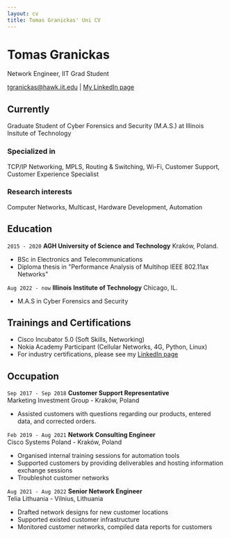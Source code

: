 ```yaml
---
layout: cv
title: Tomas Granickas' Uni CV
---
```

# Tomas Granickas
Network Engineer, IIT Grad Student

<div id="webaddress">
<a href="mailto:tgranickas@hawk.iit.edu">tgranickas@hawk.iit.edu</a>
| <a href="https://www.linkedin.com/in/tomas-granickas-02b422ba/">My LinkedIn page</a>
</div>

## Currently

Graduate Student of Cyber Forensics and Security (M.A.S.) at Illinois Insitute of Technology

### Specialized in

TCP/IP Networking, MPLS, Routing & Switching, Wi-Fi, Customer Support, Customer Experience Specialist


### Research interests

Computer Networks, Multicast, Hardware Development, Automation


## Education

`2015 - 2020`
__AGH University of Science and Technology__ Kraków, Poland.

- BSc in Electronics and Telecommunications
- Diploma thesis in "Performance Analysis of Multihop IEEE 802.11ax Networks"

`Aug 2022 - now`
__Illinois Institute of Technology__ Chicago, IL.

- M.A.S in Cyber Forensics and Security


<!--
## Certifications

`2018`
- Certified LabVIEW Associate Developer (CLAD) 

`2019` 
- Cisco Certified Network Associate (CCNA-R&S) 
- Cisco Certified Network Professional (CCNP-R&S)

`2020` 
- Cisco Certified Network Professional (CCNP-Enterprise) 

`2021`
- Cisco Certified DevNet Associate

`2022`
- NSE 4 Network Security Professional
-->


## Trainings and Certifications

- Cisco Incubator 5.0 (Soft Skills, Networking)  
- Nokia Academy Participant (Cellular Networks, 4G, Python, Linux)      
- For industry certifications, please see my [LinkedIn page](https://www.linkedin.com/in/tomas-granickas-02b422ba/)  


## Occupation

`Sep 2017 - Sep 2018`
__Customer Support Representative__   
Marketing Investment Group - Kraków, Poland  

- Assisted customers with questions regarding our products, entered data, and corrected orders.

`Feb 2019 - Aug 2021`
__Network Consulting Engineer__  
Cisco Systems Poland - Kraków, Poland  

- Organised internal training sessions for automation tools
- Supported customers by providing deliverables and hosting information exchange sessions
- Troubleshot customer networks

`Aug 2021 - Aug 2022`
__Senior Network Engineer__   
Telia Lithuania - Vilnius, Lithuania  

- Drafted network designs for new customer locations
- Supported existed customer infrastructure
- Monitored customer networks, compiled data reports for customers

<!--

## Languages

- English 
- German (Basic)
- Polish 
- Lithuanian
- Russian

-->

<!-- ### Footer

Last updated: May 2013 -->


